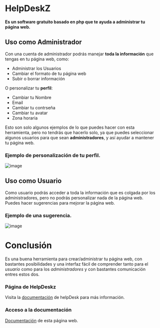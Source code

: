 # HelpDeskZ

**Es un software gratuito basado en php que te ayuda a administrar tu página web.**

## Uso como Administrador
Con una cuenta de administrador podrás manejar **toda la información** que tengas en tu página web, como:

- Administrar los Usuarios
- Cambiar el formato de tu página web
- Subir o borrar información

O personalizar tu **perfil**:

- Cambiar tu Nombre
- Email
- Cambiar tu contrseña
- Cambiar tu avatar
- Zona horaria

Esto son solo algunos ejemplos de lo que puedes hacer con esta herramienta, pero no tendrás que hacerlo solo, ya que puedes seleccionar algunos usuarios para que sean **administradores**, y así ayudar a mantener tu página web. 

### Ejemplo de personalización de tu perfil.
![image](https://user-images.githubusercontent.com/55486982/121778178-b1dfe600-cb8d-11eb-9b90-b53c2e9abbb3.png)


## Uso como Usuario
Como usuario podrás acceder a toda la información que es colgada por los administradores, pero no podrás personalizar nada de la página web.
Puedes hacer sugerencias para mejorar la página web.

### Ejemplo de una sugerencia.
![image](https://user-images.githubusercontent.com/55486982/121778596-7b0acf80-cb8f-11eb-95ab-cdc79aafefef.png)


# Conclusión
Es una buena herramienta para crear/administrar tu página web, con bastantes posibilidades y una interfaz fácil de comprender tanto para el _usuario_ como para los _administradores_ y con bastantes comunicación entres estos dos. 

### Página de HelpDeskz
Visita la [documentación](https://www.helpdeskz.com) de helpDesk para más información.

### Acceso a la documentación

[Documentación](https://github.com/Jopugo/Jopugo.HelpDeskZ.io) de esta página web.
